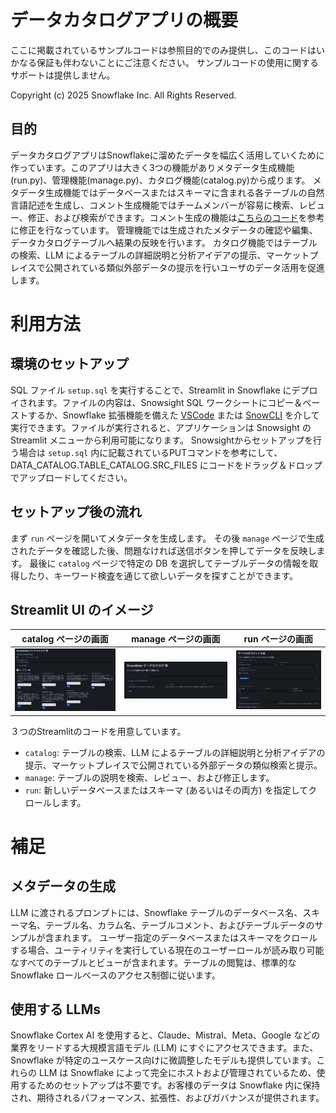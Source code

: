 # データカタログアプリの概要
ここに掲載されているサンプルコードは参照目的でのみ提供し、このコードはいかなる保証も伴わないことにご注意ください。
サンプルコードの使用に関するサポートは提供しません。

Copyright (c) 2025 Snowflake Inc. All Rights Reserved.

## 目的
データカタログアプリはSnowflakeに溜めたデータを幅広く活用していくために作っています。このアプリは大きく3つの機能がありメタデータ生成機能(run.py)、管理機能(manage.py)、カタログ機能(catalog.py)から成ります。
メタデータ生成機能ではデータベースまたはスキーマに含まれる各テーブルの自然言語記述を生成し、コメント生成機能ではチームメンバーが容易に検索、レビュー、修正、および検索ができます。コメント生成の機能は[こちらのコード](https://github.com/Snowflake-Labs/sfguide-data-crawler)を参考に修正を行なっています。
管理機能では生成されたメタデータの確認や編集、データカタログテーブルへ結果の反映を行います。
カタログ機能ではテーブルの検索、LLM によるテーブルの詳細説明と分析アイデアの提示、マーケットプレイスで公開されている類似外部データの提示を行いユーザのデータ活用を促進します。

# 利用方法
## 環境のセットアップ
SQL ファイル `setup.sql` を実行することで、Streamlit in Snowflake にデプロイされます。ファイルの内容は、Snowsight SQL ワークシートにコピー＆ペーストするか、Snowflake 拡張機能を備えた [VSCode](https://docs.snowflake.com/en/user-guide/vscode-ext) または [SnowCLI](https://docs.snowflake.com/en/developer-guide/snowflake-cli-v2/index) を介して実行できます。ファイルが実行されると、アプリケーションは Snowsight の Streamlit メニューから利用可能になります。
Snowsightからセットアップを行う場合は `setup.sql` 内に記載されているPUTコマンドを参考にして、DATA_CATALOG.TABLE_CATALOG.SRC_FILES にコードをドラッグ＆ドロップでアップロードしてください。

## セットアップ後の流れ
まず `run` ページを開いてメタデータを生成します。
その後 `manage` ページで生成されたデータを確認した後、問題なければ送信ボタンを押してデータを反映します。
最後に `catalog` ページで特定の DB を選択してテーブルデータの情報を取得したり、キーワード検査を通じて欲しいデータを探すことができます。
 
## Streamlit UI のイメージ
catalog ページの画面     |manage ページの画面     | run ページの画面
:--------------------:|:--------------------:|:-------------------------:
![](images/catalog.png)|![](images/manage.png)|![](images/run.png)

３つのStreamlitのコードを用意しています。
- `catalog`: テーブルの検索、LLM によるテーブルの詳細説明と分析アイデアの提示、マーケットプレイスで公開されている外部データの類似検索と提示。
- `manage`: テーブルの説明を検索、レビュー、および修正します。
- `run`: 新しいデータベースまたはスキーマ (あるいはその両方) を指定してクロールします。

# 補足
## メタデータの生成
LLM に渡されるプロンプトには、Snowflake テーブルのデータベース名、スキーマ名、テーブル名、カラム名、テーブルコメント、およびテーブルデータのサンプルが含まれます。
ユーザー指定のデータベースまたはスキーマをクロールする場合、ユーティリティを実行している現在のユーザーロールが読み取り可能なすべてのテーブルとビューが含まれます。テーブルの閲覧は、標準的な Snowflake ロールベースのアクセス制御に従います。

## 使用する LLMs
Snowflake Cortex AI を使用すると、Claude、Mistral、Meta、Google などの業界をリードする大規模言語モデル (LLM) にすぐにアクセスできます。また、Snowflake が特定のユースケース向けに微調整したモデルも提供しています。これらの LLM は Snowflake によって完全にホストおよび管理されているため、使用するためのセットアップは不要です。お客様のデータは Snowflake 内に保持され、期待されるパフォーマンス、拡張性、およびガバナンスが提供されます。